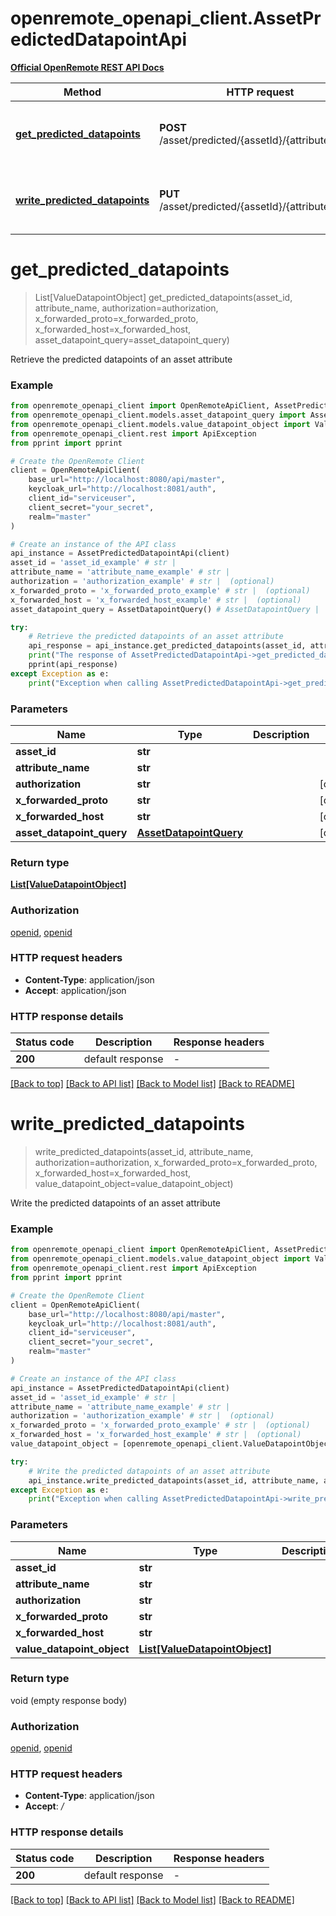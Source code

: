# openremote_openapi_client.AssetPredictedDatapointApi

**[Official OpenRemote REST API Docs](https://docs.openremote.io/docs/category/rest-api)**

Method | HTTP request | Description
------------- | ------------- | -------------
[**get_predicted_datapoints**](AssetPredictedDatapointApi.md#get_predicted_datapoints) | **POST** /asset/predicted/{assetId}/{attributeName} | Retrieve the predicted datapoints of an asset attribute
[**write_predicted_datapoints**](AssetPredictedDatapointApi.md#write_predicted_datapoints) | **PUT** /asset/predicted/{assetId}/{attributeName} | Write the predicted datapoints of an asset attribute


# **get_predicted_datapoints**
> List[ValueDatapointObject] get_predicted_datapoints(asset_id, attribute_name, authorization=authorization, x_forwarded_proto=x_forwarded_proto, x_forwarded_host=x_forwarded_host, asset_datapoint_query=asset_datapoint_query)

Retrieve the predicted datapoints of an asset attribute

### Example


```python
from openremote_openapi_client import OpenRemoteApiClient, AssetPredictedDatapointApi
from openremote_openapi_client.models.asset_datapoint_query import AssetDatapointQuery
from openremote_openapi_client.models.value_datapoint_object import ValueDatapointObject
from openremote_openapi_client.rest import ApiException
from pprint import pprint

# Create the OpenRemote Client
client = OpenRemoteApiClient(
    base_url="http://localhost:8080/api/master",
    keycloak_url="http://localhost:8081/auth",
    client_id="serviceuser",
    client_secret="your_secret",
    realm="master"
)

# Create an instance of the API class
api_instance = AssetPredictedDatapointApi(client)
asset_id = 'asset_id_example' # str | 
attribute_name = 'attribute_name_example' # str | 
authorization = 'authorization_example' # str |  (optional)
x_forwarded_proto = 'x_forwarded_proto_example' # str |  (optional)
x_forwarded_host = 'x_forwarded_host_example' # str |  (optional)
asset_datapoint_query = AssetDatapointQuery() # AssetDatapointQuery |  (optional)

try:
    # Retrieve the predicted datapoints of an asset attribute
    api_response = api_instance.get_predicted_datapoints(asset_id, attribute_name, authorization=authorization, x_forwarded_proto=x_forwarded_proto, x_forwarded_host=x_forwarded_host, asset_datapoint_query=asset_datapoint_query)
    print("The response of AssetPredictedDatapointApi->get_predicted_datapoints:\n")
    pprint(api_response)
except Exception as e:
    print("Exception when calling AssetPredictedDatapointApi->get_predicted_datapoints: %s\n" % e)
```



### Parameters


Name | Type | Description  | Notes
------------- | ------------- | ------------- | -------------
 **asset_id** | **str**|  | 
 **attribute_name** | **str**|  | 
 **authorization** | **str**|  | [optional] 
 **x_forwarded_proto** | **str**|  | [optional] 
 **x_forwarded_host** | **str**|  | [optional] 
 **asset_datapoint_query** | [**AssetDatapointQuery**](AssetDatapointQuery.md)|  | [optional] 

### Return type

[**List[ValueDatapointObject]**](ValueDatapointObject.md)

### Authorization

[openid](../README.md#openid), [openid](../README.md#openid)

### HTTP request headers

 - **Content-Type**: application/json
 - **Accept**: application/json

### HTTP response details

| Status code | Description | Response headers |
|-------------|-------------|------------------|
**200** | default response |  -  |

[[Back to top]](#) [[Back to API list]](../README.md#documentation-for-api-endpoints) [[Back to Model list]](../README.md#documentation-for-models) [[Back to README]](../README.md)

# **write_predicted_datapoints**
> write_predicted_datapoints(asset_id, attribute_name, authorization=authorization, x_forwarded_proto=x_forwarded_proto, x_forwarded_host=x_forwarded_host, value_datapoint_object=value_datapoint_object)

Write the predicted datapoints of an asset attribute

### Example


```python
from openremote_openapi_client import OpenRemoteApiClient, AssetPredictedDatapointApi
from openremote_openapi_client.models.value_datapoint_object import ValueDatapointObject
from openremote_openapi_client.rest import ApiException
from pprint import pprint

# Create the OpenRemote Client
client = OpenRemoteApiClient(
    base_url="http://localhost:8080/api/master",
    keycloak_url="http://localhost:8081/auth",
    client_id="serviceuser",
    client_secret="your_secret",
    realm="master"
)

# Create an instance of the API class
api_instance = AssetPredictedDatapointApi(client)
asset_id = 'asset_id_example' # str | 
attribute_name = 'attribute_name_example' # str | 
authorization = 'authorization_example' # str |  (optional)
x_forwarded_proto = 'x_forwarded_proto_example' # str |  (optional)
x_forwarded_host = 'x_forwarded_host_example' # str |  (optional)
value_datapoint_object = [openremote_openapi_client.ValueDatapointObject()] # List[ValueDatapointObject] |  (optional)

try:
    # Write the predicted datapoints of an asset attribute
    api_instance.write_predicted_datapoints(asset_id, attribute_name, authorization=authorization, x_forwarded_proto=x_forwarded_proto, x_forwarded_host=x_forwarded_host, value_datapoint_object=value_datapoint_object)
except Exception as e:
    print("Exception when calling AssetPredictedDatapointApi->write_predicted_datapoints: %s\n" % e)
```



### Parameters


Name | Type | Description  | Notes
------------- | ------------- | ------------- | -------------
 **asset_id** | **str**|  | 
 **attribute_name** | **str**|  | 
 **authorization** | **str**|  | [optional] 
 **x_forwarded_proto** | **str**|  | [optional] 
 **x_forwarded_host** | **str**|  | [optional] 
 **value_datapoint_object** | [**List[ValueDatapointObject]**](ValueDatapointObject.md)|  | [optional] 

### Return type

void (empty response body)

### Authorization

[openid](../README.md#openid), [openid](../README.md#openid)

### HTTP request headers

 - **Content-Type**: application/json
 - **Accept**: */*

### HTTP response details

| Status code | Description | Response headers |
|-------------|-------------|------------------|
**200** | default response |  -  |

[[Back to top]](#) [[Back to API list]](../README.md#documentation-for-api-endpoints) [[Back to Model list]](../README.md#documentation-for-models) [[Back to README]](../README.md)

